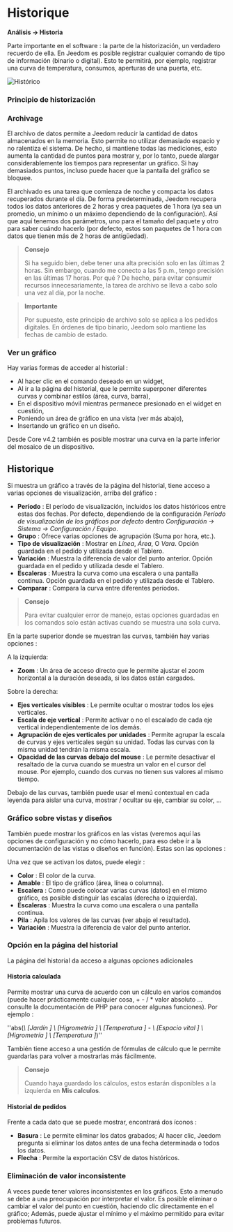 # Historique
**Análisis → Historia**

Parte importante en el software : la parte de la historización, un verdadero recuerdo de ella. En Jeedom es posible registrar cualquier comando de tipo de información (binario o digital). Esto te permitirá, por ejemplo, registrar una curva de temperatura, consumos, aperturas de una puerta, etc.

![Histórico](./images/history.gif)

### Principio de historización

### Archivage

El archivo de datos permite a Jeedom reducir la cantidad de datos almacenados en la memoria. Esto permite no utilizar demasiado espacio y no ralentiza el sistema. De hecho, si mantiene todas las mediciones, esto aumenta la cantidad de puntos para mostrar y, por lo tanto, puede alargar considerablemente los tiempos para representar un gráfico. Si hay demasiados puntos, incluso puede hacer que la pantalla del gráfico se bloquee.

El archivado es una tarea que comienza de noche y compacta los datos recuperados durante el día. De forma predeterminada, Jeedom recupera todos los datos anteriores de 2 horas y crea paquetes de 1 hora (ya sea un promedio, un mínimo o un máximo dependiendo de la configuración). Así que aquí tenemos dos parámetros, uno para el tamaño del paquete y otro para saber cuándo hacerlo (por defecto, estos son paquetes de 1 hora con datos que tienen más de 2 horas de antigüedad).

> **Consejo**
>
> Si ha seguido bien, debe tener una alta precisión solo en las últimas 2 horas. Sin embargo, cuando me conecto a las 5 p.m., tengo precisión en las últimas 17 horas. Por qué ? De hecho, para evitar consumir recursos innecesariamente, la tarea de archivo se lleva a cabo solo una vez al día, por la noche.

> **Importante**
>
> Por supuesto, este principio de archivo solo se aplica a los pedidos digitales. En órdenes de tipo binario, Jeedom solo mantiene las fechas de cambio de estado.

### Ver un gráfico

Hay varias formas de acceder al historial :

- Al hacer clic en el comando deseado en un widget,
- Al ir a la página del historial, que le permite superponer diferentes curvas y combinar estilos (área, curva, barra),
- En el dispositivo móvil mientras permanece presionado en el widget en cuestión,
- Poniendo un área de gráfico en una vista (ver más abajo),
- Insertando un gráfico en un diseño.

Desde Core v4.2 también es posible mostrar una curva en la parte inferior del mosaico de un dispositivo.

## Historique

Si muestra un gráfico a través de la página del historial, tiene acceso a varias opciones de visualización, arriba del gráfico :

- **Período** : El período de visualización, incluidos los datos históricos entre estas dos fechas. Por defecto, dependiendo de la configuración *Período de visualización de los gráficos por defecto* dentro *Configuración → Sistema → Configuración / Equipo*.
- **Grupo** : Ofrece varias opciones de agrupación (Suma por hora, etc.).
- **Tipo de visualización** : Mostrar en *Línea*, *Área*, O *Vara*. Opción guardada en el pedido y utilizada desde el Tablero.
- **Variación** : Muestra la diferencia de valor del punto anterior. Opción guardada en el pedido y utilizada desde el Tablero.
- **Escaleras** : Muestra la curva como una escalera o una pantalla continua. Opción guardada en el pedido y utilizada desde el Tablero.
- **Comparar** : Compara la curva entre diferentes períodos.

> **Consejo**
>
> Para evitar cualquier error de manejo, estas opciones guardadas en los comandos solo están activas cuando se muestra una sola curva.
> 
En la parte superior donde se muestran las curvas, también hay varias opciones :

A la izquierda:

- **Zoom** : Un área de acceso directo que le permite ajustar el zoom horizontal a la duración deseada, si los datos están cargados.

Sobre la derecha:

- **Ejes verticales visibles** : Le permite ocultar o mostrar todos los ejes verticales.
- **Escala de eje vertical** : Permite activar o no el escalado de cada eje vertical independientemente de los demás.
- **Agrupación de ejes verticales por unidades** : Permite agrupar la escala de curvas y ejes verticales según su unidad. Todas las curvas con la misma unidad tendrán la misma escala.
- **Opacidad de las curvas debajo del mouse** : Le permite desactivar el resaltado de la curva cuando se muestra un valor en el cursor del mouse. Por ejemplo, cuando dos curvas no tienen sus valores al mismo tiempo.

Debajo de las curvas, también puede usar el menú contextual en cada leyenda para aislar una curva, mostrar / ocultar su eje, cambiar su color, ...

### Gráfico sobre vistas y diseños

También puede mostrar los gráficos en las vistas (veremos aquí las opciones de configuración y no cómo hacerlo, para eso debe ir a la documentación de las vistas o diseños en función). Estas son las opciones :

Una vez que se activan los datos, puede elegir :
- **Color** : El color de la curva.
- **Amable** : El tipo de gráfico (área, línea o columna).
- **Escalera** : Como puede colocar varias curvas (datos) en el mismo gráfico, es posible distinguir las escalas (derecha o izquierda).
- **Escaleras** : Muestra la curva como una escalera o una pantalla continua.
- **Pila** : Apila los valores de las curvas (ver abajo el resultado).
- **Variación** : Muestra la diferencia de valor del punto anterior.

### Opción en la página del historial

La página del historial da acceso a algunas opciones adicionales

#### Historia calculada

Permite mostrar una curva de acuerdo con un cálculo en varios comandos (puede hacer prácticamente cualquier cosa, + - / \* valor absoluto ... consulte la documentación de PHP para conocer algunas funciones). Por ejemplo :

''abs(*\ [Jardín \] \ [Higrometría \] \ [Temperatura \]* - *\ [Espacio vital \] \ [Higrometría \] \ [Temperatura \]*)''

También tiene acceso a una gestión de fórmulas de cálculo que le permite guardarlas para volver a mostrarlas más fácilmente.

> **Consejo**
>
> Cuando haya guardado los cálculos, estos estarán disponibles a la izquierda en **Mis calculos**.

#### Historial de pedidos

Frente a cada dato que se puede mostrar, encontrará dos íconos :

- **Basura** : Le permite eliminar los datos grabados; Al hacer clic, Jeedom pregunta si eliminar los datos antes de una fecha determinada o todos los datos.
- **Flecha** : Permite la exportación CSV de datos históricos.

### Eliminación de valor inconsistente

A veces puede tener valores inconsistentes en los gráficos. Esto a menudo se debe a una preocupación por interpretar el valor. Es posible eliminar o cambiar el valor del punto en cuestión, haciendo clic directamente en el gráfico; Además, puede ajustar el mínimo y el máximo permitido para evitar problemas futuros.


